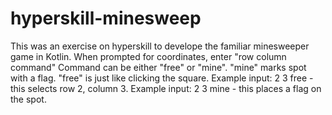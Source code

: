 # hyperskill-minesweep

This was an exercise on hyperskill to develope the familiar minesweeper game in Kotlin. When prompted for coordinates, enter "row column command"
Command can be either "free" or "mine". "mine" marks spot with a flag. "free" is just like clicking the square. 
Example input: 2 3 free - this selects row 2, column 3.
Example input: 2 3 mine - this places a flag on the spot.
